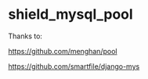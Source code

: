 # shield_mysql_pool

Thanks to:

https://github.com/menghan/pool

https://github.com/smartfile/django-mys
